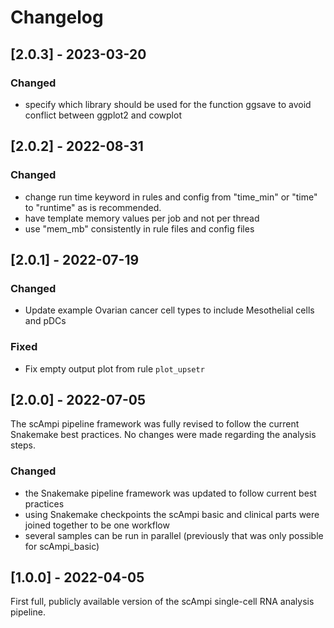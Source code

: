 # Changelog

## [2.0.3] - 2023-03-20

### Changed
- specify which library should be used for the function ggsave to avoid conflict between ggplot2 and cowplot

## [2.0.2] - 2022-08-31

### Changed
- change run time keyword in rules and config from "time_min" or "time" to "runtime" as is recommended.
- have template memory values per job and not per thread
- use "mem_mb" consistently in rule files and config files

## [2.0.1] - 2022-07-19

### Changed
- Update example Ovarian cancer cell types to include Mesothelial cells and pDCs

### Fixed
- Fix empty output plot from rule `plot_upsetr`

## [2.0.0] - 2022-07-05
The scAmpi pipeline framework was fully revised to follow the current Snakemake best practices.
No changes were made regarding the analysis steps.

### Changed
- the Snakemake pipeline framework was updated to follow current best practices
- using Snakemake checkpoints the scAmpi basic and clinical parts were joined together to be one workflow
- several samples can be run in parallel (previously that was only possible for scAmpi_basic)

## [1.0.0] - 2022-04-05

First full, publicly available version of the scAmpi single-cell RNA analysis pipeline.
